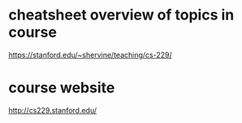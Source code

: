 # cheatsheet overview of topics in course 

https://stanford.edu/~shervine/teaching/cs-229/

# course website 

http://cs229.stanford.edu/
